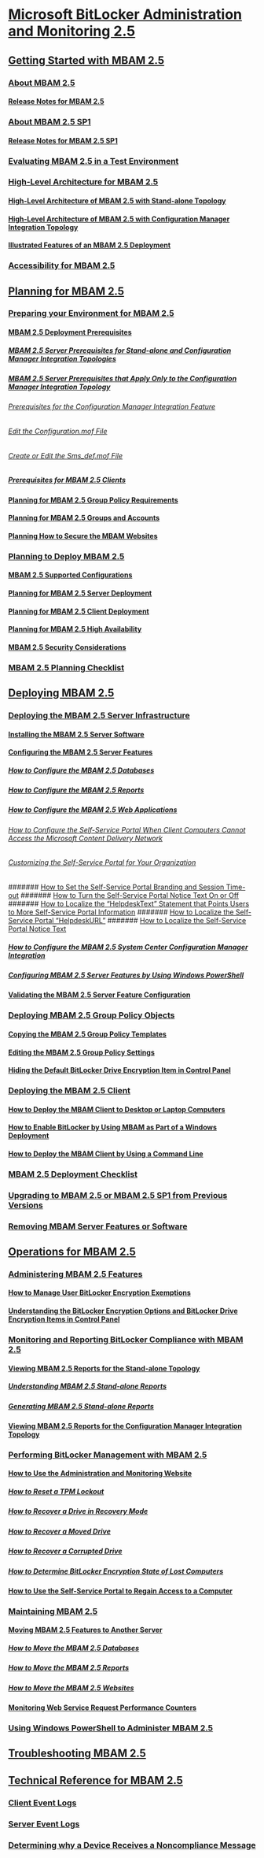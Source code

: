 # [Microsoft BitLocker Administration and Monitoring 2.5](index.md)
## [Getting Started with MBAM 2.5](getting-started-with-mbam-25.md)
### [About MBAM 2.5](about-mbam-25.md)
#### [Release Notes for MBAM 2.5](release-notes-for-mbam-25.md)
### [About MBAM 2.5 SP1](about-mbam-25-sp1.md)
#### [Release Notes for MBAM 2.5 SP1](release-notes-for-mbam-25-sp1.md)
### [Evaluating MBAM 2.5 in a Test Environment](evaluating-mbam-25-in-a-test-environment.md)
### [High-Level Architecture for MBAM 2.5](high-level-architecture-for-mbam-25.md)
#### [High-Level Architecture of MBAM 2.5 with Stand-alone Topology](high-level-architecture-of-mbam-25-with-stand-alone-topology.md)
#### [High-Level Architecture of MBAM 2.5 with Configuration Manager Integration Topology](high-level-architecture-of-mbam-25-with-configuration-manager-integration-topology.md)
#### [Illustrated Features of an MBAM 2.5 Deployment](illustrated-features-of-an-mbam-25-deployment.md)
### [Accessibility for MBAM 2.5](accessibility-for-mbam-25.md)
## [Planning for MBAM 2.5](planning-for-mbam-25.md)
### [Preparing your Environment for MBAM 2.5](preparing-your-environment-for-mbam-25.md)
#### [MBAM 2.5 Deployment Prerequisites](mbam-25-deployment-prerequisites.md)
##### [MBAM 2.5 Server Prerequisites for Stand-alone and Configuration Manager Integration Topologies](mbam-25-server-prerequisites-for-stand-alone-and-configuration-manager-integration-topologies.md)
##### [MBAM 2.5 Server Prerequisites that Apply Only to the Configuration Manager Integration Topology](mbam-25-server-prerequisites-that-apply-only-to-the-configuration-manager-integration-topology.md)
###### [Prerequisites for the Configuration Manager Integration Feature](prerequisites-for-the-configuration-manager-integration-feature.md)
###### [Edit the Configuration.mof File](edit-the-configurationmof-file-mbam-25.md)
###### [Create or Edit the Sms_def.mof File](create-or-edit-the-sms-defmof-file-mbam-25.md)
##### [Prerequisites for MBAM 2.5 Clients](prerequisites-for-mbam-25-clients.md)
#### [Planning for MBAM 2.5 Group Policy Requirements](planning-for-mbam-25-group-policy-requirements.md)
#### [Planning for MBAM 2.5 Groups and Accounts](planning-for-mbam-25-groups-and-accounts.md)
#### [Planning How to Secure the MBAM Websites](planning-how-to-secure-the-mbam-websites.md)
### [Planning to Deploy MBAM 2.5](planning-to-deploy-mbam-25.md)
#### [MBAM 2.5 Supported Configurations](mbam-25-supported-configurations.md)
#### [Planning for MBAM 2.5 Server Deployment](planning-for-mbam-25-server-deployment.md)
#### [Planning for MBAM 2.5 Client Deployment](planning-for-mbam-25-client-deployment.md)
#### [Planning for MBAM 2.5 High Availability](planning-for-mbam-25-high-availability.md)
#### [MBAM 2.5 Security Considerations](mbam-25-security-considerations.md)
### [MBAM 2.5 Planning Checklist](mbam-25-planning-checklist.md)
## [Deploying MBAM 2.5](deploying-mbam-25.md)
### [Deploying the MBAM 2.5 Server Infrastructure](deploying-the-mbam-25-server-infrastructure.md)
#### [Installing the MBAM 2.5 Server Software](installing-the-mbam-25-server-software.md)
#### [Configuring the MBAM 2.5 Server Features](configuring-the-mbam-25-server-features.md)
##### [How to Configure the MBAM 2.5 Databases](how-to-configure-the-mbam-25-databases.md)
##### [How to Configure the MBAM 2.5 Reports](how-to-configure-the-mbam-25-reports.md)
##### [How to Configure the MBAM 2.5 Web Applications](how-to-configure-the-mbam-25-web-applications.md)
###### [How to Configure the Self-Service Portal When Client Computers Cannot Access the Microsoft Content Delivery Network](how-to-configure-the-self-service-portal-when-client-computers-cannot-access-the-microsoft-content-delivery-network.md)
###### [Customizing the Self-Service Portal for Your Organization](customizing-the-self-service-portal-for-your-organization.md)
####### [How to Set the Self-Service Portal Branding and Session Time-out](how-to-set-the-self-service-portal-branding-and-session-time-out.md)
####### [How to Turn the Self-Service Portal Notice Text On or Off](how-to-turn-the-self-service-portal-notice-text-on-or-off.md)
####### [How to Localize the “HelpdeskText” Statement that Points Users to More Self-Service Portal Information](how-to-localize-the-helpdesktext-statement-that-points-users-to-more-self-service-portal-information.md)
####### [How to Localize the Self-Service Portal “HelpdeskURL”](how-to-localize-the-self-service-portal-helpdeskurl.md)
####### [How to Localize the Self-Service Portal Notice Text](how-to-localize-the-self-service-portal-notice-text.md)
##### [How to Configure the MBAM 2.5 System Center Configuration Manager Integration](how-to-configure-the-mbam-25-system-center-configuration-manager-integration.md)
##### [Configuring MBAM 2.5 Server Features by Using Windows PowerShell](configuring-mbam-25-server-features-by-using-windows-powershell.md)
#### [Validating the MBAM 2.5 Server Feature Configuration](validating-the-mbam-25-server-feature-configuration.md)
### [Deploying MBAM 2.5 Group Policy Objects](deploying-mbam-25-group-policy-objects.md)
#### [Copying the MBAM 2.5 Group Policy Templates](copying-the-mbam-25-group-policy-templates.md)
#### [Editing the MBAM 2.5 Group Policy Settings](editing-the-mbam-25-group-policy-settings.md)
#### [Hiding the Default BitLocker Drive Encryption Item in Control Panel](hiding-the-default-bitlocker-drive-encryption-item-in-control-panel-mbam-25.md)
### [Deploying the MBAM 2.5 Client](deploying-the-mbam-25-client.md)
#### [How to Deploy the MBAM Client to Desktop or Laptop Computers](how-to-deploy-the-mbam-client-to-desktop-or-laptop-computers-mbam-25.md)
#### [How to Enable BitLocker by Using MBAM as Part of a Windows Deployment](how-to-enable-bitlocker-by-using-mbam-as-part-of-a-windows-deploymentmbam-25.md)
#### [How to Deploy the MBAM Client by Using a Command Line](how-to-deploy-the-mbam-client-by-using-a-command-line.md)
### [MBAM 2.5 Deployment Checklist](mbam-25-deployment-checklist.md)
### [Upgrading to MBAM 2.5 or MBAM 2.5 SP1 from Previous Versions](upgrading-to-mbam-25-or-mbam-25-sp1-from-previous-versions.md)
### [Removing MBAM Server Features or Software](removing-mbam-server-features-or-software.md)
## [Operations for MBAM 2.5](operations-for-mbam-25.md)
### [Administering MBAM 2.5 Features](administering-mbam-25-features.md)
#### [How to Manage User BitLocker Encryption Exemptions](how-to-manage-user-bitlocker-encryption-exemptions-mbam-25.md)
#### [Understanding the BitLocker Encryption Options and BitLocker Drive Encryption Items in Control Panel](understanding-the-bitlocker-encryption-options-and-bitlocker-drive-encryption-items-in-control-panel.md)
### [Monitoring and Reporting BitLocker Compliance with MBAM 2.5](monitoring-and-reporting-bitlocker-compliance-with-mbam-25.md)
#### [Viewing MBAM 2.5 Reports for the Stand-alone Topology](viewing-mbam-25-reports-for-the-stand-alone-topology.md)
##### [Understanding MBAM 2.5 Stand-alone Reports](understanding-mbam-25-stand-alone-reports.md)
##### [Generating MBAM 2.5 Stand-alone Reports](generating-mbam-25-stand-alone-reports.md)
#### [Viewing MBAM 2.5 Reports for the Configuration Manager Integration Topology](viewing-mbam-25-reports-for-the-configuration-manager-integration-topology.md)
### [Performing BitLocker Management with MBAM 2.5](performing-bitlocker-management-with-mbam-25.md)
#### [How to Use the Administration and Monitoring Website](how-to-use-the-administration-and-monitoring-website.md)
##### [How to Reset a TPM Lockout](how-to-reset-a-tpm-lockout-mbam-25.md)
##### [How to Recover a Drive in Recovery Mode](how-to-recover-a-drive-in-recovery-mode-mbam-25.md)
##### [How to Recover a Moved Drive](how-to-recover-a-moved-drive-mbam-25.md)
##### [How to Recover a Corrupted Drive](how-to-recover-a-corrupted-drive-mbam-25.md)
##### [How to Determine BitLocker Encryption State of Lost Computers](how-to-determine-bitlocker-encryption-state-of-lost-computers-mbam-25.md)
#### [How to Use the Self-Service Portal to Regain Access to a Computer](how-to-use-the-self-service-portal-to-regain-access-to-a-computer-mbam-25.md)
### [Maintaining MBAM 2.5](maintaining-mbam-25.md)
#### [Moving MBAM 2.5 Features to Another Server](moving-mbam-25-features-to-another-server.md)
##### [How to Move the MBAM 2.5 Databases](how-to-move-the-mbam-25-databases.md)
##### [How to Move the MBAM 2.5 Reports](how-to-move-the-mbam-25-reports.md)
##### [How to Move the MBAM 2.5 Websites](how-to-move-the-mbam-25-websites.md)
#### [Monitoring Web Service Request Performance Counters](monitoring-web-service-request-performance-counters.md)
### [Using Windows PowerShell to Administer MBAM 2.5](using-windows-powershell-to-administer-mbam-25.md)
## [Troubleshooting MBAM 2.5](troubleshooting-mbam-25.md)
## [Technical Reference for MBAM 2.5](technical-reference-for-mbam-25.md)
### [Client Event Logs](client-event-logs.md)
### [Server Event Logs](server-event-logs.md)
### [Determining why a Device Receives a Noncompliance Message](determining-why-a-device-receives-a-noncompliance-message.md)

